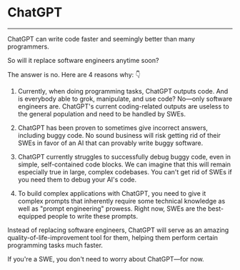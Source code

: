 # ChatGPT
---

ChatGPT can write code faster and seemingly better than many programmers.

So will it replace software engineers anytime soon?

The answer is no. Here are 4 reasons why: 👇

1) Currently, when doing programming tasks, ChatGPT outputs code. And is everybody able to grok, manipulate, and use code? No—only software engineers are. ChatGPT's current coding-related outputs are useless to the general population and need to be handled by SWEs.

2) ChatGPT has been proven to sometimes give incorrect answers, including buggy code. No sound business will risk getting rid of their SWEs in favor of an AI that can provably write buggy software.

3) ChatGPT currently struggles to successfully debug buggy code, even in simple, self-contained code blocks. We can imagine that this will remain especially true in large, complex codebases. You can't get rid of SWEs if you need them to debug your AI's code.

4) To build complex applications with ChatGPT, you need to give it complex prompts that inherently require some technical knowledge as well as "prompt engineering" prowess. Right now, SWEs are the best-equipped people to write these prompts.

Instead of replacing software engineers, ChatGPT will serve as an amazing quality-of-life-improvement tool for them, helping them perform certain programming tasks much faster.

If you're a SWE, you don't need to worry about ChatGPT—for now.
